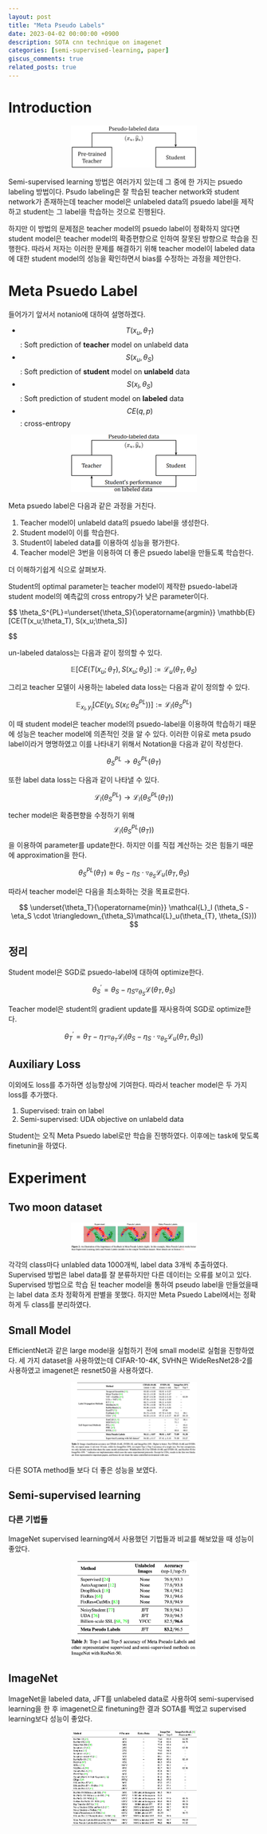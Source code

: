 ```yaml
---
layout: post
title: "Meta Pseudo Labels"
date: 2023-04-02 00:00:00 +0900
description: SOTA cnn technique on imagenet
categories: [semi-supervised-learning, paper]
giscus_comments: true
related_posts: true
---
```


# Introduction

<p align="center">
    <img src="/assets/post/image/legacy/mpl-psudo-label.png" width="50%">
</p>

Semi-supervised learning 방법은 여러가지 있는데 그 중에 한 가지는 psuedo labeling 방법이다.
Psudo labeling은 잘 학습된 teacher network와 student network가 존재하는데
teacher model은 unlabeled data의 psuedo label을 제작하고 student는 그 label을 학습하는 것으로 진행된다.

하지만 이 방법의 문제점은 teacher model의 psuedo label이 정확하지 않다면 student model은 teacher model의 확증편향으로 인하여 잘못된 방향으로 학습을 진행한다.
따라서 저자는 이러한 문제를 해결하기 위해 teacher model이 labeled data에 대한 student model의 성능을 확인하면서 bias를 수정하는 과정을 제안한다.

# Meta Psuedo Label

들어가기 앞서서 notanio에 대하여 설명하겠다.

- $$T(x_u,\theta_T)$$: Soft prediction of **teacher** model on unlabeld data
- $$S(x_u,\theta_S)$$: Soft prediction of **student** model on **unlabeld** data
- $$S(x_l,\theta_S)$$: Soft prediction of student model on **labeled** data
- $$CE(q,p)$$: cross-entropy

<p align="center">
    <img src="/assets/post/image/legacy/mpl.png" width="50%">
</p>

Meta psuedo label은 다음과 같은 과정을 거친다.

1. Teacher model이 unlabeld data의 psuedo label을 생성한다.
2. Student model이 이를 학습한다.
3. Student이 labeled data를 이용하여 성능을 평가한다.
4. Teacher model은 3번을 이용하여 더 좋은 psuedo label을 만들도록 학습한다.

더 이해하기쉽게 식으로 살펴보자.

Student의 optimal parameter는 teacher model이 제작한 psuedo-label과 student model의 예측값의 cross entropy가 낮은 parameter이다.

$$
\theta_S^{PL}=\underset{\theta_S}{\operatorname{argmin}} \mathbb{E}[CE(T(x_u;\theta_T), S(x_u;\theta_S)]


$$

un-labeled dataloss는 다음과 같이 정의할 수 있다.

$$
\mathbb{E}[CE(T(x_u;\theta_T), S(x_u;\theta_S)] := \mathcal{L}_u(\theta_T, \theta_S)
$$

그리고 teacher 모델이 사용하는 labeled data loss는 다음과 같이 정의할 수 있다.

$$
\mathbb{E}_{x_l,y_l}[CE(y_l,S(x_l;\theta_S^{PL}))] := \mathcal{L}_l(\theta_S^{PL})
$$

이 때 student model은 teacher model의 psuedo-label을 이용하여 학습하기 때문에 성능은 teacher model에 의존적인 것을 알 수 있다.
이러한 이유로 meta psudo label이라거 명명하였고 이를 나타내기 위해서 Notation을 다음과 같이 작성한다.

$$
\theta_S^{PL} \rightarrow \theta_S^{PL}(\theta_T)
$$

또한 label data loss는 다음과 같이 나타낼 수 있다.

$$
\mathcal{L}_l(\theta_S^{PL}) \rightarrow \mathcal{L}_l(\theta_S^{PL}(\theta_T))
$$

techer model은 확증편향을 수정하기 위해 $$\mathcal{L}_l(\theta_S^{PL}(\theta_T))$$을 이용하여 parameter를 update한다.
하지만 이를 직접 계산하는 것은 힘들기 때문에 approximation을 한다.

$$
\theta_S^{PL}(\theta_T) \approx \theta_S - \eta_S \cdot \triangledown_{\theta_S}\mathcal{L}_u(\theta_{T}, \theta_{S})
$$

따라서 teacher model은 다음을 최소화하는 것을 목표로한다.

$$
\underset{\theta_T}{\operatorname{min}} \mathcal{L}_l (\theta_S - \eta_S \cdot \triangledown_{\theta_S}\mathcal{L}_u(\theta_{T}, \theta_{S}))
$$

## 정리

Student model은 SGD로 psuedo-label에 대하여 optimize한다.

$$
\theta^{\prime}_S = \theta_S - \eta_S \triangledown_{\theta_S} \mathcal{L}(\theta_T, \theta_S)
$$

Teacher model은 student의 gradient update를 재사용하여 SGD로 optimize한다.

$$
\theta^{\prime}_T=\theta_T - \eta_T \triangledown_{\theta_T} \mathcal{L}_l (\theta_S - \eta_S \cdot \triangledown_{\theta_S}\mathcal{L}_u(\theta_{T}, \theta_{S}))
$$

## Auxiliary Loss

이외에도 loss를 추가하면 성능향상에 기여한다. 따라서 teacher model은 두 가지 loss를 추가했다.

1. Supervised: train on label
2. Semi-supervised: UDA objective on unlabeld data

Student는 오직 Meta Psuedo label로만 학습을 진행하였다. 이후에는 task에 맞도록 finetunin을 하였다.

# Experiment

## Two moon dataset

<p align="center">
    <img src="/assets/post/image/legacy/mpl-two-moon.png" width="50%">
</p>

각각의 class마다 unlabled data 1000개씩, label data 3개씩 추출하였다.
Supervised 방법은 label data를 잘 분류하지만 다른 데이터는 오류를 보이고 있다.
Supervised 방법으로 학습 된 teacher model을 통하여 pseudo label을 만들었을때는 label data 조차 정확하게 판별을 못했다.
하지만 Meta Psuedo Label에서는 정확하게 두 class를 분리하였다.

## Small Model

EfficientNet과 같은 large model을 실험하기 전에 small model로 실험을 진항하였다.
세 가지 dataset을 사용하였는데 CIFAR-10-4K, SVHN은 WideResNet28-2를 사용하였고 imagenet은 resnet50을 사용하였다.

<p align="center">
    <img src="/assets/post/image/legacy/small-model.png" width="50%">
</p>

다른 SOTA method들 보다 더 좋은 성능을 보였다.

## Semi-supervised learning

### 다른 기법들

ImageNet supervised learning에서 사용했던 기법들과 비교를 해보았을 때 성능이 좋았다.

<p align="center">
    <img src="/assets/post/image/legacy/mpl-supervised.png" width="50%">
</p>

## ImageNet

ImageNet을 labeled data, JFT를 unlabeled data로 사용하여 semi-supervised learning을 한 후 imagenet으로 finetuning한 결과 SOTA를 찍었고
supervised learning보다 성능이 좋았다.

<p align="center">
    <img src="/assets/post/image/legacy/mlp-imagenet.png" width="50%">
</p>
